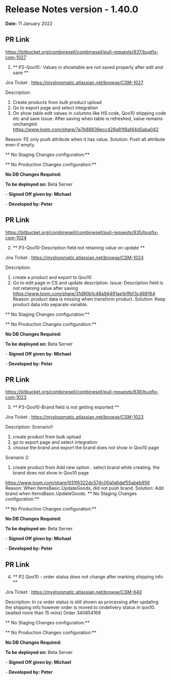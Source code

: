 # Release Notes version - 1.40.0

**Date:** 11 January 2022

## PR Link
https://bitbucket.org/combinesell/combinesell/pull-requests/837/bugfix-csm-1027

1. ** P2-Qoo10- Values in showtable are not saved properly after edit and save **

Jira Ticket : https://myshopmatic.atlassian.net/browse/CSM-1027

Description:
1. Create products from bulk product upload
2. Go to  export page and select integration
3. On show table edit values in columns like HS code, Qoo10 shipping code etc and save
Issue: After saving when table is refreshed, value remains unchanged.
https://www.loom.com/share/7a7b88836ecc428a81f8af44d5aba042

Reason: FE only push attribute when it has value.
Solution: Push all attribute even if empty.

** No Staging Changes configuration:**

** No Production Changes configuration:**

**No DB Changes Required:**

**To be deployed on:** Beta Server

\- **Signed Off given by: Michael**

\- **Developed by: Peter**

## PR Link
https://bitbucket.org/combinesell/combinesell/pull-requests/835/bugfix-csm-1024

2. ** P3-Qoo10-Description field not retaining value on update **

Jira Ticket : https://myshopmatic.atlassian.net/browse/CSM-1024

Description:
1. create a product and export to Qoo10
2. Go to edit page in CS and update description.
Issue: Description field is not retaining value after saving
https://www.loom.com/share/31d90b1c48a94491ae1e1fbf3c488164
Reason: product data is missing when transform product.
Solution: Keep product data into separate variable.

** No Staging Changes configuration:**

** No Production Changes configuration:**

**No DB Changes Required:**

**To be deployed on:** Beta Server

\- **Signed Off given by: Michael**

\- **Developed by: Peter**

## PR Link
https://bitbucket.org/combinesell/combinesell/pull-requests/836/bugfix-csm-1023

3. ** P3-Qoo10-Brand field is not getting exported **

Jira Ticket : https://myshopmatic.atlassian.net/browse/CSM-1023

Description:
Scenario1:
1. create product from bulk upload
2. go to export page and select integration
3. choose the brand and export
the brand does not show in Qoo10 page

Scenario 2:
1. create product from Add new option . select brand while creating.
the brand does not show in Qoo10 page

https://www.loom.com/share/931f6322dc574c00a1a6daf55abeb956 
Reason: When ItemsBasic.UpdateGoods, did not push brand.
Solution: Add brand when ItemsBasic.UpdateGoods.
** No Staging Changes configuration:**

** No Production Changes configuration:**

**No DB Changes Required:**

**To be deployed on:** Beta Server

\- **Signed Off given by: Michael**

\- **Developed by: Peter**

## PR Link


4. ** P2 Qoo10 - order status does not change after marking shipping info **

Jira Ticket : https://myshopmatic.atlassian.net/browse/CSM-640

Description:
In cs order status is still shown as processing after updating the shipping info however order is moved to ondelivery status in qoo10. (waited more than 15 mins)
Order 340854169

** No Staging Changes configuration:**

** No Production Changes configuration:**

**No DB Changes Required:**

**To be deployed on:** Beta Server

\- **Signed Off given by: Michael**

\- **Developed by: Peter**
